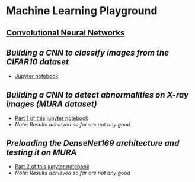 # Machine Learning Playground

## <ins>Convolutional Neural Networks</ins>

## *Building a CNN to classify images from the CIFAR10 dataset*
* [Jupyter notebook](./CIFAR.ipynb)

## *Building a CNN to detect abnormalities on X-ray images (MURA dataset)*
* [Part 1 of this jupyter notebook](./MURA.ipynb)
* *Note: Results achieved so far are not any good*

## *Preloading the DenseNet169 architecture and testing it on MURA*
* [Part 2 of this jupyter notebook](./MURA.ipynb)
* *Note: Results achieved so far are not any good*
